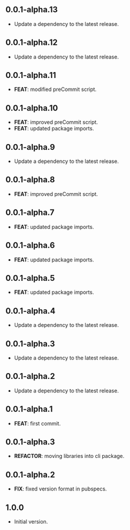 ## 0.0.1-alpha.13

 - Update a dependency to the latest release.

## 0.0.1-alpha.12

 - Update a dependency to the latest release.

## 0.0.1-alpha.11

 - **FEAT**: modified preCommit script.

## 0.0.1-alpha.10

 - **FEAT**: improved preCommit script.
 - **FEAT**: updated package imports.

## 0.0.1-alpha.9

 - Update a dependency to the latest release.

## 0.0.1-alpha.8

 - **FEAT**: improved preCommit script.

## 0.0.1-alpha.7

 - **FEAT**: updated package imports.

## 0.0.1-alpha.6

 - **FEAT**: updated package imports.

## 0.0.1-alpha.5

 - **FEAT**: updated package imports.

## 0.0.1-alpha.4

 - Update a dependency to the latest release.

## 0.0.1-alpha.3

 - Update a dependency to the latest release.

## 0.0.1-alpha.2

 - Update a dependency to the latest release.

## 0.0.1-alpha.1

 - **FEAT**: first commit.

## 0.0.1-alpha.3

 - **REFACTOR**: moving libraries into cli package.

## 0.0.1-alpha.2

 - **FIX**: fixed version format in pubspecs.

## 1.0.0

- Initial version.
